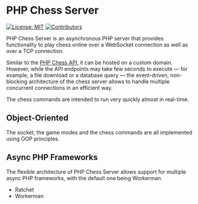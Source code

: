 # PHP Chess Server

[![License: MIT](https://img.shields.io/badge/License-MIT-blue.svg)](https://opensource.org/license/mit/)
[![Contributors](https://img.shields.io/github/contributors/chesslablab/chess-server)](https://github.com/chesslablab/chess-server/graphs/contributors)

PHP Chess Server is an asynchronous PHP server that provides functionality to play chess online over a WebSocket connection as well as over a TCP connection.

Similar to the [PHP Chess API](https://chess-api.docs.chesslablab.org/), it can be hosted on a custom domain. However, while the API endpoints may take few seconds to execute — for example, a file download or a database query — the event-driven, non-blocking architecture of the chess server allows to handle multiple concurrent connections in an efficient way.

The chess commands are intended to run very quickly almost in real-time.

## Object-Oriented

The socket, the game modes and the chess commands are all implemented using OOP principles.

## Async PHP Frameworks

The flexible architecture of PHP Chess Server allows support for multiple async PHP frameworks, with the default one being Workerman.

- Ratchet
- Workerman
